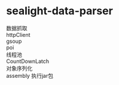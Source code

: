 # sealight-data-parser
数据抓取</br>
httpClient</br>
gsoup</br>
poi</br>
线程池</br>
CountDownLatch</br>
对象序列化</br>
assembly 执行jar包</br>
